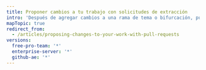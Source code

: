 ```yaml
---
title: Proponer cambios a tu trabajo con solicitudes de extracción
intro: 'Después de agregar cambios a una rama de tema o bifurcación, puedes abrir una solicitud de extracción para pedirle a tus colaboradores o al administrador del repositorio que revisen tus cambios antes de fusionarlos con el proyecto.'
mapTopic: true
redirect_from:
  - /articles/proposing-changes-to-your-work-with-pull-requests
versions:
  free-pro-team: '*'
  enterprise-server: '*'
  github-ae: '*'
---
```


